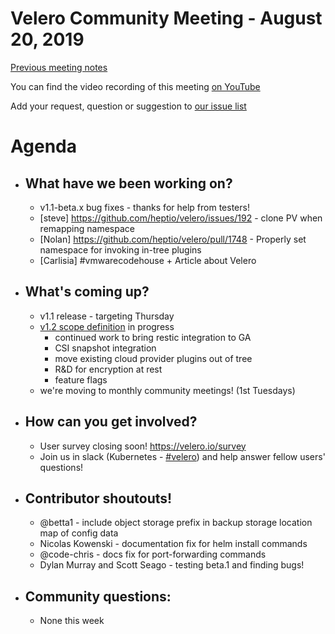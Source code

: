 # Velero Community Meeting - August 20, 2019

[Previous meeting notes](https://github.com/heptio/velero-community)

You can find the video recording of this meeting [on YouTube](https://youtu.be/WsLjG3DUvlk) 

Add your request, question or suggestion to [our issue list](https://github.com/heptio/velero-community/issues)

# Agenda
- ## What have we been working on?
    - v1.1-beta.x bug fixes - thanks for help from testers!
    - [steve] https://github.com/heptio/velero/issues/192 - clone PV when remapping namespace
    - [Nolan] https://github.com/heptio/velero/pull/1748 - Properly set namespace for invoking in-tree plugins
    - [Carlisia] #vmwarecodehouse + Article about Velero
- ## What's coming up?
    - v1.1 release - targeting Thursday
    - [v1.2 scope definition](https://github.com/heptio/velero#workspaces/velero-5c59c15e39d47b774b5864e3/board?milestones=v1.2%232019-10-31&filterLogic=any&repos=99143276&showPipelineDescriptions=false) in progress
        - continued work to bring restic integration to GA
        - CSI snapshot integration
        - move existing cloud provider plugins out of tree
        - R&D for encryption at rest
        - feature flags
    - we're moving to monthly community meetings! (1st Tuesdays)
- ## How can you get involved?
    - User survey closing soon! https://velero.io/survey
    - Join us in slack (Kubernetes - [#velero](https://kubernetes.slack.com/messages/velero)) and help answer fellow users' questions!

- ## Contributor shoutouts!
    - @betta1 - include object storage prefix in backup storage location map of config data
    - Nicolas Kowenski - documentation fix for helm install commands
    - @code-chris - docs fix for port-forwarding commands
    - Dylan Murray and Scott Seago - testing beta.1 and finding bugs!
- ## Community questions:
    - None this week



